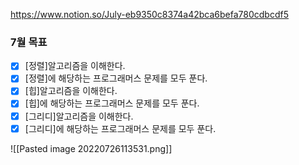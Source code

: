 https://www.notion.so/July-eb9350c8374a42bca6befa780cdbcdf5

### 7월 목표

-   [x] [정렬]알고리즘을 이해한다.
-   [x] [정렬]에 해당하는 프로그래머스 문제를 모두 푼다.
-   [x] [힙]알고리즘을 이해한다.
-   [x] [힙]에 해당하는 프로그래머스 문제를 모두 푼다.
-   [x] [그리디]알고리즘을 이해한다.
-   [x] [그리디]에 해당하는 프로그래머스 문제를 모두 푼다.

![[Pasted image 20220726113531.png]]